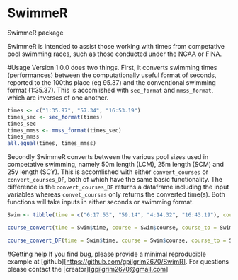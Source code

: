 # SwimmeR
SwimmeR package

SwimmeR is intended to assist those working with times from competative pool swimming races, such as those conducted under the NCAA or FINA.

#Usage
Version 1.0.0 does two things.  First, it converts swimming times (performances) between the computationally useful 
format of seconds, reported to the 100ths place (eg 95.37) and the conventional swimming format (1:35.37).  This is accomlished with `sec_format` and `mmss_format`, which are inverses of one another.

```r
times <- c("1:35.97", "57.34", "16:53.19")
times_sec <- sec_format(times)
times_sec
times_mmss <- mmss_format(times_sec)
times_mmss
all.equal(times, times_mmss)
```

Secondly SwimmeR converts between the various pool sizes used in competative swimming, namely 50m length (LCM), 25m length (SCM) and 25y length (SCY).  This is accomlished with either `convert_courses` or `convert_courses_DF`, both of which have the same basic functionality.  The difference is the `convert_courses_DF` returns a dataframe including the input variables whereas `convet_courses` only returns the converted time(s).  Both functions will take inputs in either seconds or swimming format.

```r
Swim <- tibble(time = c("6:17.53", "59.14", "4:14.32", "16:43.19"), course = c("LCM", "LCM", "SCY", "SCM"), course_to = c("SCY", "SCY", "SCM", "LCM"), event = c("400 Free", "100 Fly", "400 IM", "1650 Free"))

course_convert(time = Swim$time, course = Swim$course, course_to = Swim$course_to, event = Swim$event)

course_convert_DF(time = Swim$time, course = Swim$course, course_to = Swim$course_to, event = Swim$event)
```

#Getting help
If you find bug, please provide a minimal reproducible example at [github][https://github.com/gpilgrim2670/SwimR]. For questions please contact the [creator][gpilgrim2670@gmail.com]
